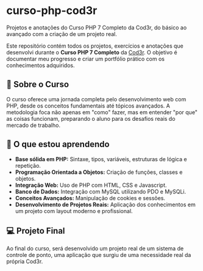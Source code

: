 # curso-php-cod3r
Projetos e anotações do Curso PHP 7 Completo da Cod3r, do básico ao avançado com a criação de um projeto real.


Este repositório contém todos os projetos, exercícios e anotações que desenvolvi durante o **Curso PHP 7 Completo** da [Cod3r](https://www.cod3r.com.br/). O objetivo é documentar meu progresso e criar um portfólio prático com os conhecimentos adquiridos.

## 🎯 Sobre o Curso

O curso oferece uma jornada completa pelo desenvolvimento web com PHP, desde os conceitos fundamentais até tópicos avançados. A metodologia foca não apenas em "como" fazer, mas em entender "por que" as coisas funcionam, preparando o aluno para os desafios reais do mercado de trabalho.

## 🚀 O que estou aprendendo

* **Base sólida em PHP:** Sintaxe, tipos, variáveis, estruturas de lógica e repetição.
* **Programação Orientada a Objetos:** Criação de funções, classes e objetos.
* **Integração Web:** Uso de PHP com HTML, CSS e Javascript.
* **Banco de Dados:** Integração com MySQL utilizando PDO e MySQLi.
* **Conceitos Avançados:** Manipulação de cookies e sessões.
* **Desenvolvimento de Projetos Reais:** Aplicação dos conhecimentos em um projeto com layout moderno e profissional.

## 💻 Projeto Final

Ao final do curso, será desenvolvido um projeto real de um sistema de controle de ponto, uma aplicação que surgiu de uma necessidade real da própria Cod3r.
